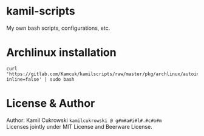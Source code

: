 # kamil-scripts

My own bash scripts, configurations, etc.  

# Archlinux installation

```
curl 'https://gitlab.com/Kamcuk/kamilscripts/raw/master/pkg/archlinux/autoinstall.sh?inline=false' | sudo bash
```

# License & Author

Author: Kamil Cukrowski `kamilcukrowski @ g#m#a#i#l#.#c#o#m`  
Licenses jointly under MIT License and Beerware License.


